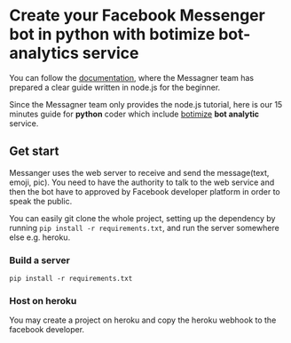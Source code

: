 # Create your Facebook Messenger bot in python with botimize bot-analytics service

You can follow the [documentation](https://developers.facebook.com/docs/messenger-platform/guides/quick-start), where the Messagner team has prepared a clear guide written in node.js for the beginner.

Since the Messagner team only provides the node.js tutorial, here is our 15 minutes guide for **python** coder which include [botimize](http://www.botimize.io) **bot analytic** service.

## Get start

Messanger uses the web server to receive and send the message(text, emoji, pic). You need to have the authority to talk to the web service and then the bot have to approved by Facebook developer platform in order to speak the public.

You can easily git clone the whole project, setting up the dependency by running ```pip install -r requirements.txt```, and run the server somewhere else e.g. heroku.

### Build a server

```
pip install -r requirements.txt
```
### Host on heroku
You may create a project on heroku and copy the heroku webhook to the facebook developer.

